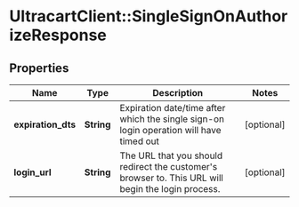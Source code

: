 # UltracartClient::SingleSignOnAuthorizeResponse

## Properties
Name | Type | Description | Notes
------------ | ------------- | ------------- | -------------
**expiration_dts** | **String** | Expiration date/time after which the single sign-on login operation will have timed out | [optional] 
**login_url** | **String** | The URL that you should redirect the customer&#39;s browser to.  This URL will begin the login process. | [optional] 


